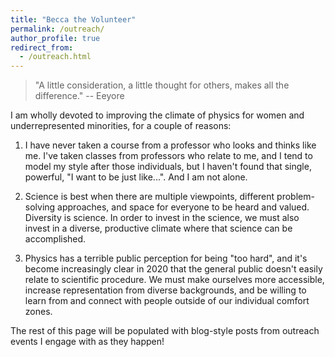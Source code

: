```yaml
---
title: "Becca the Volunteer"
permalink: /outreach/
author_profile: true
redirect_from: 
  - /outreach.html
---
```


> "A little consideration, a little thought for others, makes all the difference." -- Eeyore

I am wholly devoted to improving the climate of physics for women and
underrepresented minorities, for a couple of reasons:

1. I have never taken a course from a professor who looks and thinks
like me.  I've taken classes from professors who relate to me, and I
tend to model my style after those individuals, but I haven't found
that single, powerful, "I want to be just like...".  And I am not alone.

2. Science is best when there are multiple viewpoints, different
problem-solving approaches, and space for everyone to be heard and
valued.  Diversity is science.  In order to invest in the science, we
must also invest in a diverse, productive climate where that science
can be accomplished.

3. Physics has a terrible public perception for being "too hard", and
it's become increasingly clear in 2020 that the general public doesn't
easily relate to scientific procedure.  We must make ourselves more
accessible, increase representation from diverse backgrounds, and be
willing to learn from and connect with people outside of our
individual comfort zones.

The rest of this page will be populated with blog-style posts from
outreach events I engage with as they happen!